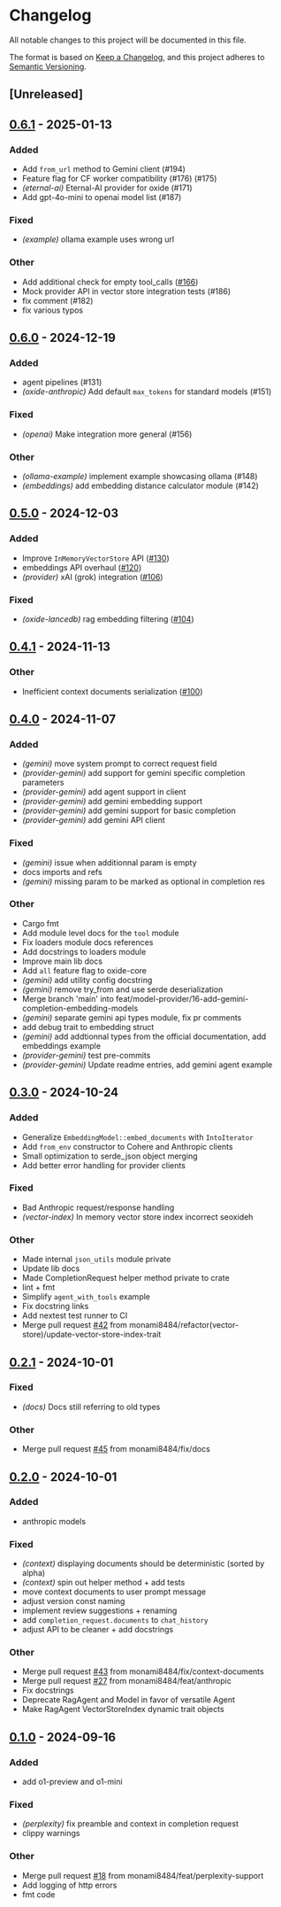 # Changelog

All notable changes to this project will be documented in this file.

The format is based on [Keep a Changelog](https://keepachangelog.com/en/1.0.0/),
and this project adheres to [Semantic Versioning](https://semver.org/spec/v2.0.0.html).

## [Unreleased]

## [0.6.1](https://github.com/monami8484/oxide/compare/oxide-core-v0.6.0...oxide-core-v0.6.1) - 2025-01-13

### Added

- Add `from_url` method to Gemini client (#194)
- Feature flag for CF worker compatibility (#176) (#175)
- *(eternal-ai)* Eternal-AI provider for oxide (#171)
- Add gpt-4o-mini to openai model list (#187)

### Fixed

- *(example)* ollama example uses wrong url

### Other

- Add additional check for empty tool_calls ([#166](https://github.com/monami8484/oxide/pull/166))
- Mock provider API in vector store integration tests (#186)
- fix comment (#182)
- fix various typos

## [0.6.0](https://github.com/monami8484/oxide/compare/oxide-core-v0.5.0...oxide-core-v0.6.0) - 2024-12-19

### Added

- agent pipelines (#131)
- *(oxide-anthropic)* Add default `max_tokens` for standard models (#151)

### Fixed

- *(openai)* Make integration more general (#156)

### Other

- *(ollama-example)* implement example showcasing ollama (#148)
- *(embeddings)* add embedding distance calculator module (#142)

## [0.5.0](https://github.com/monami8484/oxide/compare/oxide-core-v0.4.1...oxide-core-v0.5.0) - 2024-12-03

### Added

- Improve `InMemoryVectorStore` API ([#130](https://github.com/monami8484/oxide/pull/130))
- embeddings API overhaul ([#120](https://github.com/monami8484/oxide/pull/120))
- *(provider)* xAI (grok) integration ([#106](https://github.com/monami8484/oxide/pull/106))

### Fixed

- *(oxide-lancedb)* rag embedding filtering ([#104](https://github.com/monami8484/oxide/pull/104))

## [0.4.1](https://github.com/monami8484/oxide/compare/oxide-core-v0.4.0...oxide-core-v0.4.1) - 2024-11-13

### Other

- Inefficient context documents serialization ([#100](https://github.com/monami8484/oxide/pull/100))

## [0.4.0](https://github.com/monami8484/oxide/compare/oxide-core-v0.3.0...oxide-core-v0.4.0) - 2024-11-07

### Added

- *(gemini)* move system prompt to correct request field
- *(provider-gemini)* add support for gemini specific completion parameters
- *(provider-gemini)* add agent support in client
- *(provider-gemini)* add gemini embedding support
- *(provider-gemini)* add gemini support for basic completion
- *(provider-gemini)* add gemini API client

### Fixed

- *(gemini)* issue when additionnal param is empty
- docs imports and refs
- *(gemini)* missing param to be marked as optional in completion res

### Other

- Cargo fmt
- Add module level docs for the `tool` module
- Fix loaders module docs references
- Add docstrings to loaders module
- Improve main lib docs
- Add `all` feature flag to oxide-core
- *(gemini)* add utility config docstring
- *(gemini)* remove try_from and use serde deserialization
- Merge branch 'main' into feat/model-provider/16-add-gemini-completion-embedding-models
- *(gemini)* separate gemini api types module, fix pr comments
- add debug trait to embedding struct
- *(gemini)* add addtionnal types from the official documentation, add embeddings example
- *(provider-gemini)* test pre-commits
- *(provider-gemini)* Update readme entries, add gemini agent example

## [0.3.0](https://github.com/monami8484/oxide/compare/oxide-core-v0.2.1...oxide-core-v0.3.0) - 2024-10-24

### Added

- Generalize `EmbeddingModel::embed_documents` with `IntoIterator`
- Add `from_env` constructor to Cohere and Anthropic clients
- Small optimization to serde_json object merging
- Add better error handling for provider clients

### Fixed

- Bad Anthropic request/response handling
- *(vector-index)* In memory vector store index incorrect seoxideh

### Other

- Made internal `json_utils` module private
- Update lib docs
- Made CompletionRequest helper method private to crate
- lint + fmt
- Simplify `agent_with_tools` example
- Fix docstring links
- Add nextest test runner to CI
- Merge pull request [#42](https://github.com/monami8484/oxide/pull/42) from monami8484/refactor(vector-store)/update-vector-store-index-trait

## [0.2.1](https://github.com/monami8484/oxide/compare/oxide-core-v0.2.0...oxide-core-v0.2.1) - 2024-10-01

### Fixed

- *(docs)* Docs still referring to old types

### Other

- Merge pull request [#45](https://github.com/monami8484/oxide/pull/45) from monami8484/fix/docs

## [0.2.0](https://github.com/monami8484/oxide/compare/oxide-core-v0.1.0...oxide-core-v0.2.0) - 2024-10-01

### Added

- anthropic models

### Fixed

- *(context)* displaying documents should be deterministic (sorted by alpha)
- *(context)* spin out helper method + add tests
- move context documents to user prompt message
- adjust version const naming
- implement review suggestions + renaming
- add `completion_request.documents` to `chat_history`
- adjust API to be cleaner + add docstrings

### Other

- Merge pull request [#43](https://github.com/monami8484/oxide/pull/43) from monami8484/fix/context-documents
- Merge pull request [#27](https://github.com/monami8484/oxide/pull/27) from monami8484/feat/anthropic
- Fix docstrings
- Deprecate RagAgent and Model in favor of versatile Agent
- Make RagAgent VectorStoreIndex dynamic trait objects

## [0.1.0](https://github.com/monami8484/oxide/compare/oxide-core-v0.0.7...oxide-core-v0.1.0) - 2024-09-16

### Added

- add o1-preview and o1-mini

### Fixed

- *(perplexity)* fix preamble and context in completion request
- clippy warnings

### Other

- Merge pull request [#18](https://github.com/monami8484/oxide/pull/18) from monami8484/feat/perplexity-support
- Add logging of http errors
- fmt code
